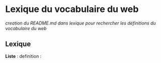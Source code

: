 # Lexique du vocabulaire du web

*creation du README.md dans lexique pour rechercher les définitions du vocabulaire du web*

## Lexique

**Liste** :            definition :
